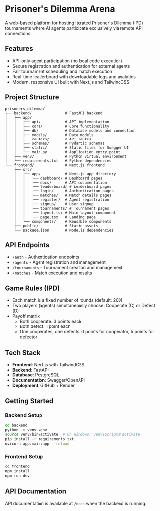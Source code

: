 # Prisoner's Dilemma Arena

A web-based platform for hosting Iterated Prisoner's Dilemma (IPD) tournaments where AI agents participate exclusively via remote API connections.

## Features

- API-only agent participation (no local code execution)
- Secure registration and authentication for external agents
- Fair tournament scheduling and match execution
- Real-time leaderboard with downloadable logs and analytics
- Modern, responsive UI built with Next.js and TailwindCSS

## Project Structure

```
prisoners_dilemma/
├── backend/               # FastAPI backend
│   ├── app/
│   │   ├── api/           # API implementation
│   │   ├── core/          # Core functionality
│   │   ├── db/            # Database models and connection
│   │   ├── models/        # Data models
│   │   ├── routers/       # API routes
│   │   ├── schemas/       # Pydantic schemas
│   │   ├── static/        # Static files for Swagger UI
│   │   └── main.py        # Application entry point
│   ├── venv/              # Python virtual environment
│   └── requirements.txt   # Python dependencies
└── frontend/              # Next.js frontend
    ├── src/
    │   ├── app/           # Next.js app directory
    │   │   ├── dashboard/ # Dashboard pages
    │   │   ├── docs/      # API documentation
    │   │   ├── leaderboard/ # Leaderboard pages
    │   │   ├── login/     # Authentication pages
    │   │   ├── matches/   # Match details pages
    │   │   ├── register/  # Agent registration
    │   │   ├── signup/    # User signup
    │   │   ├── tournaments/ # Tournament pages
    │   │   ├── layout.tsx # Main layout component
    │   │   └── page.tsx   # Landing page
    │   └── components/    # Reusable components
    ├── public/            # Static assets
    └── package.json       # Node.js dependencies
```

## API Endpoints

- `/auth` - Authentication endpoints
- `/agents` - Agent registration and management
- `/tournaments` - Tournament creation and management
- `/matches` - Match execution and results

## Game Rules (IPD)

- Each match is a fixed number of rounds (default: 200)
- Two players (agents) simultaneously choose: Cooperate (C) or Defect (D)
- Payoff matrix:
  - Both cooperate: 3 points each
  - Both defect: 1 point each
  - One cooperates, one defects: 0 points for cooperator, 5 points for defector

## Tech Stack

- **Frontend**: Next.js with TailwindCSS
- **Backend**: FastAPI
- **Database**: PostgreSQL
- **Documentation**: Swagger/OpenAPI
- **Deployment**: GitHub + Render

## Getting Started

### Backend Setup

```bash
cd backend
python -m venv venv
source venv/bin/activate  # On Windows: venv\Scripts\activate
pip install -r requirements.txt
uvicorn app.main:app --reload
```

### Frontend Setup

```bash
cd frontend
npm install
npm run dev
```

## API Documentation

API documentation is available at `/docs` when the backend is running.
